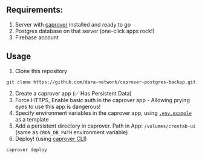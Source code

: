 ## Requirements:

1. Server with [caprover](https://caprover.com/) installed and ready to go
2. Postgres database on that server (one-click apps rock!)
3. Firebase account

## Usage

1. Clone this repository
```
git clone https://github.com/dara-network/caprover-postgres-backup.git 
```
2. Create a caprover app (✅ Has Persistent Data)
3. Force HTTPS, Enable basic auth in the caprover app - Allowing prying eyes to use this app is dangerous! 
4. Specify environment variables in the caprover app, using [`.env.example`](.env.example) as a template
5. Add a persistent directory in caprover. Path in App: `/volumes/crontab-ui` (same as `CRON_DB_PATH` environment variable)
6. Deploy! (using [caprover CLI](https://caprover.com/docs/get-started.html#step-3-install-caprover-cli))
```
caprover deploy
```
